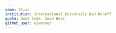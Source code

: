 ```yaml
---
name: Elias
institution: International University Bad Honeff
quote: Good Code. Good Beer.
github_user: ejwanner
---
```

